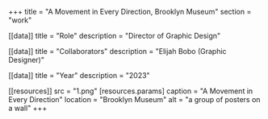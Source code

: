 +++
title = "A Movement in Every Direction, Brooklyn Museum"
section = "work"

[[data]]
title = "Role"
description = "Director of Graphic Design"

[[data]]
title = "Collaborators"
description = "Elijah Bobo (Graphic Designer)"

[[data]]
title = "Year"
description = "2023"

[[resources]]
src = "1.png"
[resources.params]
caption = "A Movement in Every Direction"
location = "Brooklyn Museum"
alt = "a group of posters on a wall"
+++

